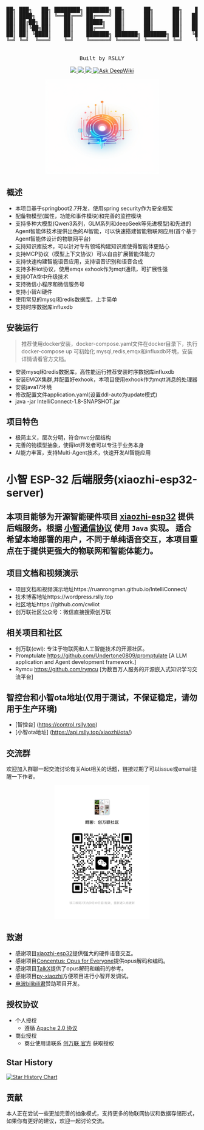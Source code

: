 <pre align="center">

██╗ ███╗   ██╗ ████████╗ ███████╗ ██╗      ██╗      ██╗    ██████╗  ██████╗  ███╗   ██╗ ███╗   ██╗ ███████╗  ██████╗ ████████╗
██║ ████╗  ██║ ╚══██╔══╝ ██╔════╝ ██║      ██║      ██║   ██╔════╝ ██╔═══██╗ ████╗  ██║ ████╗  ██║ ██╔════╝ ██╔════╝ ╚══██╔══╝
██║ ██╔██╗ ██║    ██║    █████╗   ██║      ██║      ██║   ██║      ██║   ██║ ██╔██╗ ██║ ██╔██╗ ██║ █████╗   ██║         ██║   
██║ ██║╚██╗██║    ██║    ██╔══╝   ██║      ██║      ██║   ██║      ██║   ██║ ██║╚██╗██║ ██║╚██╗██║ ██╔══╝   ██║         ██║   
██║ ██║ ╚████║    ██║    ███████╗ ███████╗ ███████╗ ██║   ╚██████╗ ╚██████╔╝ ██║ ╚████║ ██║ ╚████║ ███████╗ ╚██████╗    ██║   
╚═╝ ╚═╝  ╚═══╝    ╚═╝    ╚══════╝ ╚══════╝ ╚══════╝ ╚═╝    ╚═════╝  ╚═════╝  ╚═╝  ╚═══╝ ╚═╝  ╚═══╝ ╚══════╝  ╚═════╝    ╚═╝   


Built by RSLLY
</pre>

<p align="center">
    <a target="_blank" href="">
        <img src="https://img.shields.io/badge/license-apache2.0-yellow?style=flat-square"/>
    </a>
    <a target="_blank" href=''>
        <img src="https://img.shields.io/badge/release-v0.1-blue?style=flat-square"/>
    </a>
    <a target="_blank" href="https://wordpress.rslly.top">
        <img src="https://img.shields.io/badge/cwl-project1.8-green?style=flat-square&link=https://wordpress.rslly.top"/>
    </a>
    <a href="https://deepwiki.com/ruanrongman/IntelliConnect"><img src="https://deepwiki.com/badge.svg" alt="Ask DeepWiki"></a>
</p>

<p align="center">
  <img src="./docs/images/logo2.png" width="300px" height="250px"/>
</p>

## 概述
* 本项目基于springboot2.7开发，使用spring security作为安全框架
* 配备物模型(属性，功能和事件模块)和完善的监控模块
* 支持多种大模型(Qwen3系列，GLM系列和deepSeek等先进模型)和先进的Agent智能体技术提供出色的AI智能，可以快速搭建智能物联网应用(首个基于Agent智能体设计的物联网平台)
* 支持知识库技术，可以针对专有领域构建知识库使得智能体更贴心
* 支持MCP协议（模型上下文协议）可以自由扩展智能体能力
* 支持快速构建智能语音应用，支持语音识别和语音合成
* 支持多种iot协议，使用emqx exhook作为mqtt通讯，可扩展性强
* 支持OTA空中升级技术
* 支持微信小程序和微信服务号
* 支持小智AI硬件
* 使用常见的mysql和redis数据库，上手简单
* 支持时序数据库influxdb

## 安装运行
> 推荐使用docker安装，docker-compose.yaml文件在docker目录下，执行 docker-compose up 可初始化
mysql,redis,emqx和influxdb环境，安装详情请看官方文档。
* 安装mysql和redis数据库，高性能运行推荐安装时序数据库influxdb
* 安装EMQX集群,并配置好exhook，本项目使用exhook作为mqtt消息的处理器
* 安装java17环境
* 修改配置文件application.yaml(设置ddl-auto为update模式)
* java -jar IntelliConnect-1.8-SNAPSHOT.jar

## 项目特色
* 极简主义，层次分明，符合mvc分层结构
* 完善的物模型抽象，使得iot开发者可以专注于业务本身
* AI能力丰富，支持Multi-Agent技术，快速开发AI智能应用

# 小智 ESP-32 后端服务(xiaozhi-esp32-server)
本项目能够为开源智能硬件项目 [xiaozhi-esp32](https://github.com/78/xiaozhi-esp32)
提供后端服务。根据 [小智通信协议](https://ccnphfhqs21z.feishu.cn/wiki/M0XiwldO9iJwHikpXD5cEx71nKh) 使用 `Java` 实现。
适合希望本地部署的用户，不同于单纯语音交互，本项目重点在于提供更强大的物联网和智能体能力。
---

## 项目文档和视频演示
* 项目文档和视频演示地址https://ruanrongman.github.io/IntelliConnect/
* 技术博客地址https://wordpress.rslly.top
* 社区地址https://github.com/cwliot
* 创万联社区公众号：微信直接搜索创万联

## 相关项目和社区
* 创万联(cwl): 专注于物联网和人工智能技术的开源社区。
* Promptulate https://github.com/Undertone0809/promptulate [A LLM application and Agent development framework.]
* Rymcu https://github.com/rymcu [为数百万人服务的开源嵌入式知识学习交流平台]

## 智控台和小智ota地址(仅用于测试，不保证稳定，请勿用于生产环境)
* [智控台] (https://control.rslly.top)
* [小智ota地址] (https://api.rslly.top/xiaozhi/ota/)

## 交流群

欢迎加入群聊一起交流讨论有关Aiot相关的话题，链接过期了可以issue或email提醒一下作者。

<div style="width: 250px;margin: 0 auto;">
    <img src="./docs/images/8a403ae3d62c9eba48f78036f238fc38.jpg" width="250px"/>
</div>

## 致谢
* 感谢项目[xiaozhi-esp32](https://github.com/78/xiaozhi-esp32)提供强大的硬件语音交互。
* 感谢项目[Concentus: Opus for Everyone](https://github.com/lostromb/concentus)提供opus解码和编码。
* 感谢项目[TalkX](https://github.com/big-mouth-cn/talkx)提供了opus解码和编码的参考。
* 感谢项目[py-xiaozhi](https://github.com/huangjunsen0406/py-xiaozhi)方便项目进行小智开发调试。
* [电波bilibili君](https://space.bilibili.com/119751)赞助项目开发。

## 授权协议
- 个人授权
    - 遵循 [Apache 2.0 协议](https://www.apache.org/licenses/LICENSE-2.0)
- 商业授权
    - 商业使用请联系 [创万联 官方](https://wordpress.rslly.top) 获取授权

## Star History

[![Star History Chart](https://api.star-history.com/svg?repos=ruanrongman/IntelliConnect&type=Date)](https://www.star-history.com/#ruanrongman/IntelliConnect&Date)
## 贡献

本人正在尝试一些更加完善的抽象模式，支持更多的物联网协议和数据存储形式，如果你有更好的建议，欢迎一起讨论交流。
